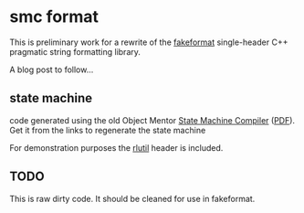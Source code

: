 smc format
==========

This is preliminary work for a rewrite of the [fakeformat](https://github.com/d-led/fakeformat) single-header C++ pragmatic string formatting library.

A blog post to follow...

state machine
-------------

code generated using the old Object Mentor [State Machine Compiler](http://www.objectmentor.com/resources/downloads.html) ([PDF](http://www.objectmentor.com/resources/articles/umlfsm.pdf)).
Get it from the links to regenerate the state machine


For demonstration purposes the [rlutil](https://github.com/tapio/rlutil) header is included.

TODO
----

This is raw dirty code. It should be cleaned for use in fakeformat.
